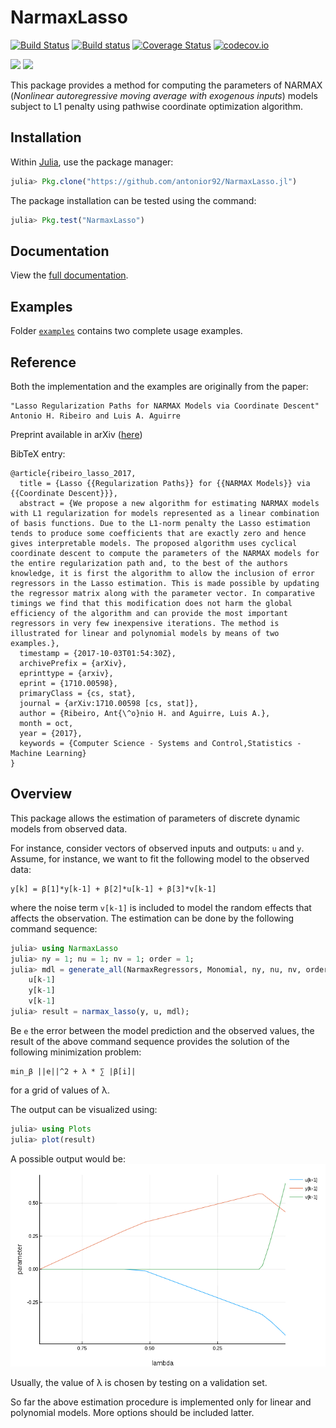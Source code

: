 # NarmaxLasso

[![Build Status](https://travis-ci.org/antonior92/NarmaxLasso.jl.svg?branch=master)](https://travis-ci.org/antonior92/NarmaxLasso.jl)
[![Build status](https://ci.appveyor.com/api/projects/status/g4qop766kli0ukrj?svg=true)](https://ci.appveyor.com/project/antonior92/narmaxlasso-jl)
[![Coverage Status](https://coveralls.io/repos/antonior92/NarmaxLasso.jl/badge.svg?branch=master&service=github)](https://coveralls.io/github/antonior92/NarmaxLasso.jl?branch=master)
[![codecov.io](http://codecov.io/github/antonior92/NarmaxLasso.jl/coverage.svg?branch=master)](http://codecov.io/github/antonior92/NarmaxLasso.jl?branch=master)

[![](https://img.shields.io/badge/docs-stable-blue.svg)](https://antonior92.github.io/NarmaxLasso.jl/latest)
[![](https://img.shields.io/badge/docs-latest-blue.svg)](https://antonior92.github.io/NarmaxLasso.jl/latest)

This package provides a method for computing the parameters of NARMAX
(*Nonlinear autoregressive moving average with exogenous inputs*)
models subject to L1 penalty using pathwise coordinate optimization algorithm.


## Installation

Within [Julia](https://julialang.org/downloads/), use the package manager:

```JULIA
julia> Pkg.clone("https://github.com/antonior92/NarmaxLasso.jl")
```

The package installation can be tested using the command:

```JULIA
julia> Pkg.test("NarmaxLasso")
```

## Documentation

View the [full documentation](https://antonior92.github.io/NarmaxLasso.jl/latest).

## Examples

Folder [``examples``](https://github.com/antonior92/NarmaxLasso.jl/tree/master/examples) contains two complete usage examples.

## Reference

Both the implementation and the examples are originally from the paper:
```
"Lasso Regularization Paths for NARMAX Models via Coordinate Descent"
Antonio H. Ribeiro and Luis A. Aguirre
```
Preprint available in arXiv ([here](https://arxiv.org/abs/1710.00598))

BibTeX entry:
```
@article{ribeiro_lasso_2017,
  title = {Lasso {{Regularization Paths}} for {{NARMAX Models}} via {{Coordinate Descent}}},
  abstract = {We propose a new algorithm for estimating NARMAX models with L1 regularization for models represented as a linear combination of basis functions. Due to the L1-norm penalty the Lasso estimation tends to produce some coefficients that are exactly zero and hence gives interpretable models. The proposed algorithm uses cyclical coordinate descent to compute the parameters of the NARMAX models for the entire regularization path and, to the best of the authors knowledge, it is first the algorithm to allow the inclusion of error regressors in the Lasso estimation. This is made possible by updating the regressor matrix along with the parameter vector. In comparative timings we find that this modification does not harm the global efficiency of the algorithm and can provide the most important regressors in very few inexpensive iterations. The method is illustrated for linear and polynomial models by means of two examples.},
  timestamp = {2017-10-03T01:54:30Z},
  archivePrefix = {arXiv},
  eprinttype = {arxiv},
  eprint = {1710.00598},
  primaryClass = {cs, stat},
  journal = {arXiv:1710.00598 [cs, stat]},
  author = {Ribeiro, Ant{\^o}nio H. and Aguirre, Luis A.},
  month = oct,
  year = {2017},
  keywords = {Computer Science - Systems and Control,Statistics - Machine Learning}
}
```

## Overview

This package allows the estimation of parameters of discrete dynamic models from observed data.

For instance, consider vectors of observed inputs and
outputs: ``u`` and ``y``. Assume, for instance, we want
to fit the following model to the observed data:
```
y[k] = β[1]*y[k-1] + β[2]*u[k-1] + β[3]*v[k-1]
```
where the noise term ``v[k-1]`` is included to model the random effects that
affects the observation. The estimation can be done by the following command
sequence:
```JULIA
julia> using NarmaxLasso
julia> ny = 1; nu = 1; nv = 1; order = 1;
julia> mdl = generate_all(NarmaxRegressors, Monomial, ny, nu, nv, order)
    u[k-1]
    y[k-1]
    v[k-1]
julia> result = narmax_lasso(y, u, mdl);
```

Be ``e`` the error between the model prediction and the observed values,
the result of the above command sequence provides the solution of
the following minimization problem:
```
min_β ||e||^2 + λ * ∑ |β[i]|
```
for a grid of values of λ.

The output can be visualized using:
```JULIA
julia> using Plots
julia> plot(result)
```
A possible output would be:
![example.png](example.png)

Usually, the value of λ is chosen by testing on a validation set.

So far the above estimation procedure is implemented
only for linear and polynomial models. More options should
be included latter.
